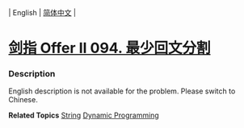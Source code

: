 | English | [简体中文](README.md) |

# [剑指 Offer II 094. 最少回文分割](https://leetcode.cn/problems/omKAoA)
 ### Description
<p>English description is not available for the problem. Please switch to Chinese.</p>

**Related Topics**  [String](https://leetcode.cn/tag/string) [Dynamic Programming](https://leetcode.cn/tag/dynamic-programming) 